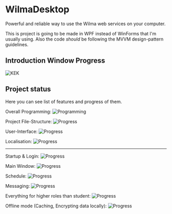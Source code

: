 # WilmaDesktop
Powerful and reliable way to use the Wilma web services on your computer.

This is project is going to be made in WPF instead of WinForms that I'm usually using. Also the code _should_ be following the MVVM design-pattern guidelines.

## Introduction Window Progress
![KEK](http://i.imgur.com/yW5Dz4I.gif)

## Project status
Here you can see list of features and progress of them.

Overall Programming: ![Programming](http://progressed.io/bar/12)

Project File-Structure: ![Progress](http://progressed.io/bar/40)

User-Interface: ![Progress](http://progressed.io/bar/17)

Localisation: ![Progress](http://progressed.io/bar/2)

<hr>

Startup & Login: ![Progress](http://progressed.io/bar/50)

Main Window: ![Progress](http://progressed.io/bar/3)

Schedule: ![Progress](http://progressed.io/bar/0)

Messaging: ![Progress](http://progressed.io/bar/0)

Everything for higher roles than student: ![Progress](http://progressed.io/bar/0)

Offline mode (Caching, Encrypting data locally): ![Progress](http://progressed.io/bar/0)
